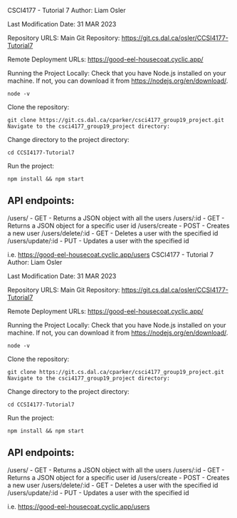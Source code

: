 CSCI4177 - Tutorial 7
Author: Liam Osler

Last Modification Date: 31 MAR 2023

Repository URLS:
Main Git Repository: https://git.cs.dal.ca/osler/CCSI4177-Tutorial7

Remote Deployment URLs:
https://good-eel-housecoat.cyclic.app/

Running the Project Locally:
Check that you have Node.js installed on your machine. If not, you can download it from https://nodejs.org/en/download/.
```
node -v
```

Clone the repository:
```
git clone https://git.cs.dal.ca/cparker/csci4177_group19_project.git
Navigate to the csci4177_group19_project directory:
```

Change directory to the project directory:
```
cd CCSI4177-Tutorial7
```

Run the project:
```
npm install && npm start
```

## API endpoints:

/users/ - GET - Returns a JSON object with all the users
/users/:id - GET - Returns a JSON object for a specific user id
/users/create - POST - Creates a new user
/users/delete/:id - GET - Deletes a user with the specified id
/users/update/:id - PUT - Updates a user with the specified id

i.e. https://good-eel-housecoat.cyclic.app/users
CSCI4177 - Tutorial 7
Author: Liam Osler

Last Modification Date: 31 MAR 2023

Repository URLS:
Main Git Repository: https://git.cs.dal.ca/osler/CCSI4177-Tutorial7

Remote Deployment URLs:
https://good-eel-housecoat.cyclic.app/

Running the Project Locally:
Check that you have Node.js installed on your machine. If not, you can download it from https://nodejs.org/en/download/.
```
node -v
```

Clone the repository:
```
git clone https://git.cs.dal.ca/cparker/csci4177_group19_project.git
Navigate to the csci4177_group19_project directory:
```

Change directory to the project directory:
```
cd CCSI4177-Tutorial7
```

Run the project:
```
npm install && npm start
```

## API endpoints:

/users/ - GET - Returns a JSON object with all the users
/users/:id - GET - Returns a JSON object for a specific user id
/users/create - POST - Creates a new user
/users/delete/:id - GET - Deletes a user with the specified id
/users/update/:id - PUT - Updates a user with the specified id

i.e. https://good-eel-housecoat.cyclic.app/users
